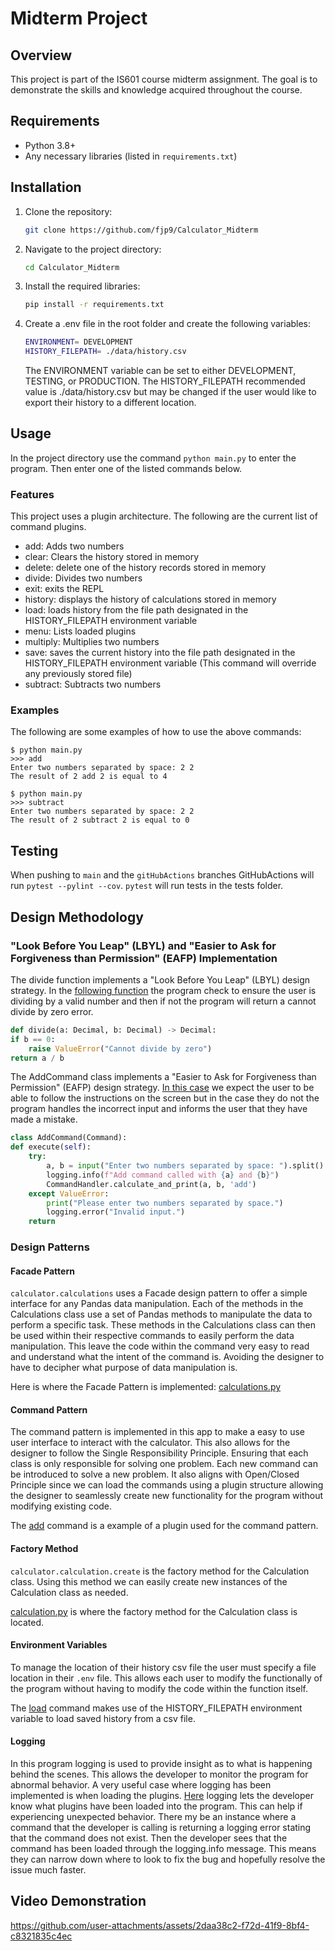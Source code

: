 # Midterm Project

## Overview
This project is part of the IS601 course midterm assignment. The goal is to demonstrate the skills and knowledge acquired throughout the course.

## Requirements
- Python 3.8+
- Any necessary libraries (listed in `requirements.txt`)

## Installation
1. Clone the repository:
    ```sh
    git clone https://github.com/fjp9/Calculator_Midterm
    ```
2. Navigate to the project directory:
    ```sh
    cd Calculator_Midterm
    ```
3. Install the required libraries:
    ```sh
    pip install -r requirements.txt
    ```
4. Create a .env file in the root folder and create the following variables:
    ```sh
    ENVIRONMENT= DEVELOPMENT
    HISTORY_FILEPATH= ./data/history.csv
    ```
    The ENVIRONMENT variable can be set to either DEVELOPMENT, TESTING, or PRODUCTION.
    The HISTORY_FILEPATH recommended value is ./data/history.csv but may be changed if the user would like to export their history to a different location.

## Usage
In the project directory use the command `python main.py` to enter the program. Then enter one of the listed commands below.

### Features
This project uses a plugin architecture. The following are the current list of command plugins. 
- add: Adds two numbers
- clear: Clears the history stored in memory
- delete: delete one of the history records stored in memory
- divide: Divides two numbers
- exit: exits the REPL
- history: displays the history of calculations stored in memory
- load: loads history from the file path designated in the HISTORY_FILEPATH environment variable
- menu: Lists loaded plugins
- multiply: Multiplies two numbers
- save: saves the current history into the file path designated in the HISTORY_FILEPATH environment variable (This command will override any previously stored file)
- subtract: Subtracts two numbers

### Examples
The following are some examples of how to use the above commands:
```
$ python main.py
>>> add
Enter two numbers separated by space: 2 2
The result of 2 add 2 is equal to 4
```
```
$ python main.py
>>> subtract
Enter two numbers separated by space: 2 2
The result of 2 subtract 2 is equal to 0
```

## Testing
When pushing to `main` and the `gitHubActions` branches GitHubActions will run `pytest --pylint --cov`. `pytest` will run tests in the tests folder.

## Design Methodology  

### "Look Before You Leap" (LBYL) and "Easier to Ask for Forgiveness than Permission" (EAFP) Implementation
The divide function implements a "Look Before You Leap" (LBYL) design strategy. In the [following function](calculator/operations.py) the program check to ensure the user is dividing by a valid number and then if not the program will return a cannot divide by zero error.  
```python
def divide(a: Decimal, b: Decimal) -> Decimal:
if b == 0:
    raise ValueError("Cannot divide by zero")
return a / b
```

The AddCommand class implements a "Easier to Ask for Forgiveness than Permission" (EAFP) design strategy. [In this case](app/plugins/add/__init__.py) we expect the user to be able to follow the instructions on the screen but in the case they do not the program handles the incorrect input and informs the user that they have made a mistake.
```python
class AddCommand(Command):
def execute(self):
    try:
        a, b = input("Enter two numbers separated by space: ").split()
        logging.info(f"Add command called with {a} and {b}")
        CommandHandler.calculate_and_print(a, b, 'add')
    except ValueError:
        print("Please enter two numbers separated by space.")
        logging.error("Invalid input.")
    return
```

### Design Patterns

#### Facade Pattern
```calculator.calculations``` uses a Facade design pattern to offer a simple interface for any Pandas data manipulation. Each of the methods in the Calculations class use a set of Pandas methods to manipulate the data to perform a specific task. These methods in the Calculations class can then be used within their respective commands to easily perform the data manipulation. This leave the code within the command very easy to read and understand what the intent of the command is. Avoiding the designer to have to decipher what purpose of data manipulation is.

Here is where the Facade Pattern is implemented: [calculations.py](calculator/calculations.py)

#### Command Pattern
The command pattern is implemented in this app to make a easy to use user interface to interact with the calculator. This also allows for the designer to follow the Single Responsibility Principle. Ensuring that each class is only responsible for solving one problem. Each new command can be introduced to solve a new problem. It also aligns with Open/Closed Principle since we can load the commands using a plugin structure allowing the designer to seamlessly create new functionality for the program without modifying existing code.

The [add](app/plugins/add/__init__.py) command is a example of a plugin used for the command pattern.

#### Factory Method
`calculator.calculation.create` is the factory method for the Calculation class. Using this method we can easily create new instances of the Calculation class as needed.

[calculation.py](calculator/calculation.py) is where the factory method for the Calculation class is located.

#### Environment Variables
To manage the location of their history csv file the user must specify a file location in their `.env` file. This allows each user to modify the functionally of the program without having to modify the code within the function itself.

The [load](app/plugins/load/__init__.py) command makes use of the HISTORY_FILEPATH environment variable to load saved history from a csv file.

#### Logging
In this program logging is used to provide insight as to what is happening behind the scenes. This allows the developer to monitor the program for abnormal behavior. A very useful case where logging has been implemented is when loading the plugins. [Here](app/__init__.py) logging lets the developer know what plugins have been loaded into the program. This can help if experiencing unexpected behavior. There my be an instance where a command that the developer is calling is returning a logging error stating that the command does not exist. Then the developer sees that the command has been loaded through the logging.info message. This means they can narrow down where to look to fix the bug and hopefully resolve the issue much faster.

## Video Demonstration

https://github.com/user-attachments/assets/2daa38c2-f72d-41f9-8bf4-c8321835c4ec
